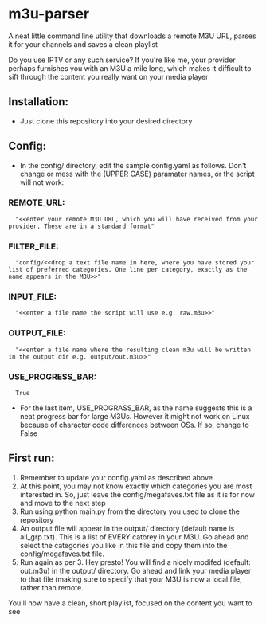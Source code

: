 # m3u-parser
A neat little command line utility that downloads a remote M3U URL, parses it for your channels and saves a clean playlist

Do you use IPTV or any such service? If you're like me, your provider perhaps furnishes you with an M3U a mile long, which makes it difficult to sift through the content you really want on your media player

## Installation:
 * Just clone this repository into your desired directory
## Config:
 * In the config/ directory, edit the sample config.yaml as follows. Don't change or mess with the (UPPER CASE) paramater names, or the script will not work:
### REMOTE_URL:
      "<<enter your remote M3U URL, which you will have received from your provider. These are in a standard format"
### FILTER_FILE:
      "config/<<drop a text file name in here, where you have stored your list of preferred categories. One line per category, exactly as the name appears in the M3U>>"
### INPUT_FILE:
      "<<enter a file name the script will use e.g. raw.m3u>>"  
### OUTPUT_FILE:
      "<<enter a file name where the resulting clean m3u will be written in the output dir e.g. output/out.m3u>>"
### USE_PROGRESS_BAR:
      True
 
 * For the last item, USE_PROGRASS_BAR, as the name suggests this is a neat progress bar for large M3Us. However it might not work on Linux because of character code differences between OSs. If so, change to False

## First run:
 1. Remember to update your config.yaml as described above
 2. At this point, you may not know exactly which categories you are most interested in. So, just leave the config/megafaves.txt file as it is for now and move to the next step 
 3. Run using python main.py from the directory you used to clone the repository
 4. An output file will appear in the output/ directory (default name is all_grp.txt). This is a list of EVERY catorey in your M3U. Go ahead and select the categories you like in this file and copy them into the config/megafaves.txt file. 
 5. Run again as per 3. Hey presto! You will find a nicely modifed (default: out.m3u) in the output/ directory. Go ahead and link your media player to that file (making sure to specify that your M3U is now a local file, rather than remote.
 
You'll now have a clean, short playlist, focused on the content you want to see
